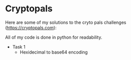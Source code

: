 # Cryptopals

Here are some of my solutions to the cryto pals challenges (https://cryptopals.com):

All of my code is done in python for readability.

- Task 1
  - Hexidecimal to base64 encoding

